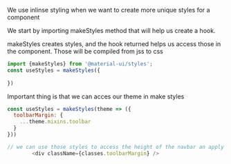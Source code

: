 We use inlinse styling when we want to create more unique styles for a component

We start by importing makeStyles method that will help us create a hook.

makeStyles creates styles, and the hook returned helps us access those in the component. Those will be compiled from jss to css

```javascript
import {makeStyles} from '@material-ui/styles';
const useStyles = makeStyles({
  
})
```

Important thing is that we can acces our theme in make styles

```javascript
const useStyles = makeStyles(theme => ({
  toolbarMargin: {
    ...theme.mixins.toolbar
  }
}))

// we can use those styles to access the height of the navbar an apply it to a div to create a space
        <div className={classes.toolbarMargin} />
```